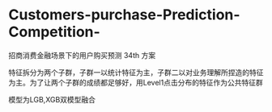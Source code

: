 # Customers-purchase-Prediction-Competition-
招商消费金融场景下的用户购买预测 34th 方案


特征拆分为两个子群，子群一以统计特征为主，子群二以对业务理解所捏造的特征为主。为了让两个子群的成绩都足够好，用Level1点击分布的特征作为公共特征群

模型为LGB,XGB双模型融合
